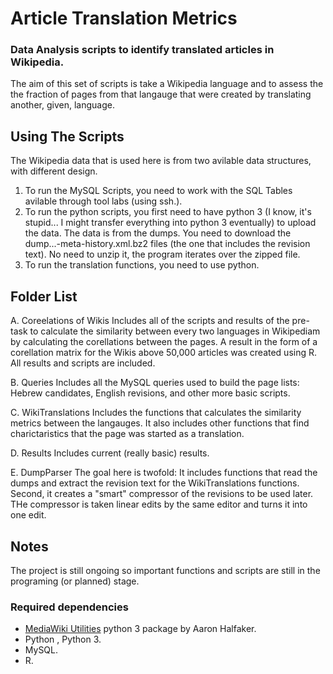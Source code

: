 Article Translation Metrics
===========================

### Data Analysis scripts to identify translated articles in Wikipedia.

The aim of this set of scripts is take a Wikipedia language and to assess the the fraction of pages from that langauge that were created by translating another, given, language.

Using The Scripts
-----------------
The Wikipedia data that is used here is from two avilable data structures, with different design.
1. To run the MySQL Scripts, you need to work with the SQL Tables avilable through tool labs (using ssh.).
2. To run the python scripts, you first need to have python 3 (I know, it's stupid... I might transfer everything into python 3 eventually) to upload the data. The data is from the dumps. You need to download the dump...-meta-history.xml.bz2 files (the one that includes the revision text). No need to unzip it, the program iterates over the zipped file. 
3. To run the translation functions, you need to use python.

Folder List
-----------
A. Coreelations of Wikis
Includes all of the scripts and results of the pre-task to calculate the similarity between every two languages in Wikipediam by calculating the corellations between the pages. A result in the form of a corellation matrix for the Wikis above 50,000 articles was created using R. 
All results and scripts are included.

B. Queries
Includes all the MySQL queries used to build the page lists: Hebrew candidates, English revisions, and other more basic scripts.

C. WikiTranslations
Includes the functions that calculates the similarity metrics between the langauges. It also includes other functions that find charictaristics that the page was started as a translation.

D. Results
Includes current (really basic) results.

E. DumpParser
The goal here is twofold:
It includes functions that read the dumps and extract the revision text for the WikiTranslations functions.
Second, it creates a "smart" compressor of the revisions to be used later. THe compressor is taken linear edits by the same editor and turns it into one edit.


Notes
-----
The project is still ongoing so important functions and scripts are still in the programing (or planned) stage. 

### Required dependencies
+ [MediaWiki Utilities](https://github.com/halfak/Mediawiki-Utilities.) python 3 package by Aaron Halfaker.
+ Python , Python 3.
+ MySQL.
+ R.

